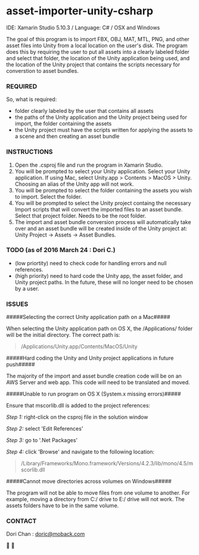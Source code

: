 # asset-importer-unity-csharp

IDE: Xamarin Studio 5.10.3 / Language: C# / OSX and Windows

The goal of this program is to import FBX, OBJ, MAT, MTL, PNG, and other asset files into Unity from a local location
on the user's disk. The program does this by requiring the user to put all assets into a clearly labeled folder and select
that folder, the location of the Unity application being used, and the location of the Unity project that contains the scripts
necessary for converstion to asset bundles. 

### REQUIRED

So, what is required: 

- folder clearly labeled by the user that contains all assets
- the paths of the Unity application and the Unity project being used for import, the folder containing the assets
- the Unity project must have the scripts written for applying the assets to a scene and then creating an asset bundle

### INSTRUCTIONS ###

1. Open the .csproj file and run the program in Xamarin Studio.
2. You will be prompted to select your Unity application. Select your Unity application. If using Mac, select Unity.app > Contents > MacOS > Unity. Choosing an alias of the Unity app will not work.
3. You will be prompted to select the folder containing the assets you wish to import. Select the folder.
4. You will be prompted to select the Unity project containg the necessary Import scripts that will convert the imported files to an asset bundle. Select that project folder. Needs to be the root folder.
5. The import and asset bundle conversion process will automatically take over and an asset bundle will be created inside of the Unity project at: Unity Project -> Assets -> Asset Bundles.

### TODO (as of 2016 March 24 : Dori C.)

- (low priortity) need to check code for handling errors and null references.
- (high priority) need to hard code the Unity app, the asset folder, and Unity project paths. In the future, these will no longer need to be chosen by a user.

### ISSUES 
#####Selecting the correct Unity application path on a Mac#####

When selecting the Unity application path on OS X, the /Applications/ folder will be the initial directory. The correct path is: 

> /Applications/Unity.app/Contents/MacOS/Unity

#####Hard coding the Unity and Unity project applications in future push#####

The majority of the import and asset bundle creation code will be on an AWS Server and web app. This code will need to be translated and moved.

#####Unable to run program on OS X (System.x missing errors)#####

Ensure that mscorlib.dll is added to the project references: 

  *Step 1:* right-click on the csproj file in the solution window 

  *Step 2:* select 'Edit References' 
  
  *Step 3:* go to '.Net Packages' 
  
  *Step 4:* click 'Browse' and navigate to the following location:
  
> /Library/Frameworks/Mono.framework/Versions/4.2.3/lib/mono/4.5/mscorlib.dll

#####Cannot move directories across volumes on Windows#####

The program will not be able to move files from one volume to another. For example, moving a directory from C:/ drive to E:/ drive will not work. The assets folders have to be in the same volume.

### CONTACT 
Dori Chan : doric@moback.com

:metal: :metal:
